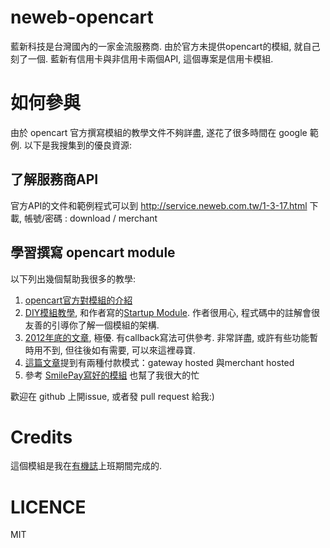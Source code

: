 # neweb-opencart
藍新科技是台灣國內的一家金流服務商. 由於官方未提供opencart的模組, 就自己刻了一個.
藍新有信用卡與非信用卡兩個API, 這個專案是信用卡模組.

# 如何參與
由於 opencart 官方撰寫模組的教學文件不夠詳盡, 遂花了很多時間在 google 範例. 以下是我搜集到的優良資源:

## 了解服務商API
官方API的文件和範例程式可以到 http://service.neweb.com.tw/1-3-17.html 下載, 帳號/密碼 : download / merchant  

## 學習撰寫 opencart module
以下列出幾個幫助我很多的教學:

1. [opencart官方對模組的介紹](http://docs.opencart.com/display/opencart/Developing+modules)
2. [DIY模組教學](http://opencart.hostjars.com/blog/3), 和作者寫的[Startup Module](http://opencart.hostjars.com/creating-opencart-modules). 作者很用心, 程式碼中的註解會很友善的引導你了解一個模組的架構.
3. [2012年底的文章](http://www.mzcart.com/open-cart-how-to-create-a-payment-module-for-open-cart/), 極優. 有callback寫法可供參考. 非常詳盡, 或許有些功能暫時用不到, 但往後如有需要, 可以來這裡尋寶.
4. [這篇文章](http://forum.opencart.com/viewtopic.php?f=136&t=30653)提到有兩種付款模式：gateway hosted 與merchant hosted
5. 參考 [SmilePay寫好的模組](http://www.smilepay.net/download/index_module.asp) 也幫了我很大的忙

歡迎在 github 上開issue, 或者發 pull request 給我:)

# Credits
這個模組是我在[有機誌](http://www.organic-magazine.com)上班期間完成的.

# LICENCE
MIT